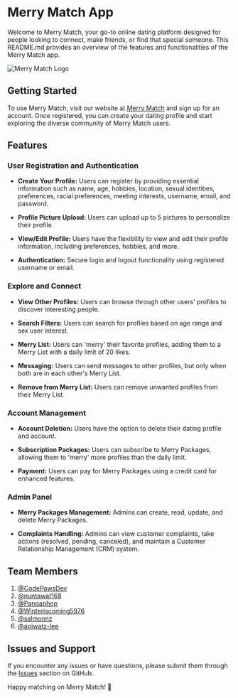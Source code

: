 # Merry Match App

Welcome to Merry Match, your go-to online dating platform designed for people looking to connect, make friends, or find that special someone. This README.md provides an overview of the features and functionalities of the Merry Match app.

![Merry Match Logo](https://res.cloudinary.com/dexswyfdl/image/upload/v1697459352/Screenshot_2023-10-16_191632_ghmck3.png)

## Getting Started

To use Merry Match, visit our website at [Merry Match](https://merry-match-client.onrender.com/) and sign up for an account. Once registered, you can create your dating profile and start exploring the diverse community of Merry Match users.

## Features

### User Registration and Authentication

- **Create Your Profile:** Users can register by providing essential information such as name, age, hobbies, location, sexual identities, preferences, racial preferences, meeting interests, username, email, and password.

- **Profile Picture Upload:** Users can upload up to 5 pictures to personalize their profile.

- **View/Edit Profile:** Users have the flexibility to view and edit their profile information, including preferences, hobbies, and more.

- **Authentication:** Secure login and logout functionality using registered username or email.

### Explore and Connect

- **View Other Profiles:** Users can browse through other users' profiles to discover interesting people.

- **Search Filters:** Users can search for profiles based on age range and sex user interest.

- **Merry List:** Users can 'merry' their favorite profiles, adding them to a Merry List with a daily limit of 20 likes.

- **Messaging:** Users can send messages to other profiles, but only when both are in each other's Merry List.

- **Remove from Merry List:** Users can remove unwanted profiles from their Merry List.

### Account Management

- **Account Deletion:** Users have the option to delete their dating profile and account.

- **Subscription Packages:** Users can subscribe to Merry Packages, allowing them to 'merry' more profiles than the daily limit.

- **Payment:** Users can pay for Merry Packages using a credit card for enhanced features.

### Admin Panel

- **Merry Packages Management:** Admins can create, read, update, and delete Merry Packages.

- **Complaints Handling:** Admins can view customer complaints, take actions (resolved, pending, canceled), and maintain a Customer Relationship Management (CRM) system.

## Team Members

1. [@CodePawsDev](https://github.com/CodePawsDev)
2. [@nuntawat168](https://github.com/nuntawat168)
3. [@Panpaphop](https://github.com/Panpaphop)
4. [@Winteriscoming5976](https://github.com/Winteriscoming5976)
5. [@salmonnz](https://github.com/salmonnz)
6. [@apiwatz-lee](https://github.com/apiwatz-lee)

## Issues and Support

If you encounter any issues or have questions, please submit them through the [Issues](https://github.com/nuntawat168/merry-match/issues) section on GitHub.

Happy matching on Merry Match! 🎉
